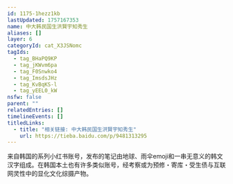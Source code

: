```yaml
---
id: 1175-1hezz1kb
lastUpdated: 1757167353
name: 中大韩民国生洪賢宇知秀生
aliases: []
layer: 6
categoryId: cat_X3JSNomc
tagIds:
  - tag_BHaPQ9KP
  - tag_jKWvm6pa
  - tag_F0Snwko4
  - tag_ImsdsJHz
  - tag_KvBqKS-l
  - tag_yEEL0_kW
nsfw: false
parent: ""
relatedEntries: []
timelineEvents: []
titledLinks:
  - title: "相关链接: 中大韩民国生洪賢宇知秀生"
    url: https://tieba.baidu.com/p/9481313295
---
```


来自韩国的系列小红书账号，发布的笔记由地球、雨伞emoji和一串无意义的韩文汉字组成。在韩国本土也有许多类似账号，经考察或为预修・寄库・受生债与互联网灵性中的显化文化综摄产物。
